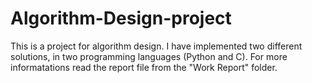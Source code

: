 # Algorithm-Design-project
This is a project for algorithm design. 
I have implemented two different solutions, in two programming languages (Python and C). 
For more informatations read the report file from the "Work Report" folder.
